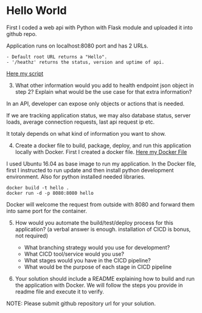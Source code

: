 # Hello World

First I coded a web api with Python with Flask module and uploaded it into github repo.

Application runs on localhost:8080 port and has 2 URLs. 

    - Default root URL returns a "Hello".
    - '/heathz' returns the status, version and uptime of api. 

[Here my script](https://github.com/aykseldi/Docker_Study/blob/master/helloworld.py)

3. What other information would you add to health endpoint json object in step 2? Explain what would be the use case
for that extra information?

In an API, developer can expose only objects or actions that is needed. 

If we are tracking application status, we may also database status, server loads, average connection requests, last api request ip etc. 

It totaly depends on what kind of information you want to show.

4. Create a docker file to build, package, deploy, and run this application locally with Docker. 
First I created a docker file. [Here my Docker File](https://github.com/aykseldi/Docker_Study/blob/master/dockerfile)

I used Ubuntu 16.04 as base image to run my application.
In the Docker file, first I instructed to run update and then install python development environment. Also for python installed needed libraries. 

```shell
docker build -t hello .
docker run -d -p 8080:8080 hello
```
Docker will welcome the request from outside with 8080 and forward them into same port for the container.


5. How would you automate the build/test/deploy process for this application? (a verbal answer is enough. installation of CICD is bonus, not required)
   - What branching strategy would you use for development?
   - What CICD tool/service would you use?
   - What stages would you have in the CICD pipeline?
   - What would be the purpose of each stage in CICD pipeline
  


6. Your solution should include a README explaining how to build and run the application with Docker. We will follow the steps you provide in readme file and execute it to verify.

NOTE: Please submit github repository url for your solution.